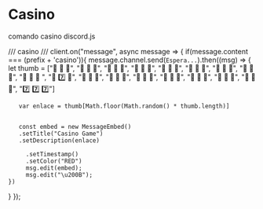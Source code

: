 
# Casino
comando casino discord.js










/// casino /// 
client.on("message", async message => {
  if(message.content === (prefix + 'casino')){
    message.channel.send(`Espera...`).then((msg) => {
       let thumb = ["🍒 🍕 🍒", "💎 🍕 🍊", "🍒 🍇 💎", "🍊 🍓 🍊", "🍌 🍌 🍓", "🍎 🍊 🍎", "🍐 🍕 🍇", "🍒 🍊 🍌", "🍒 💎 💎 ", "🍌 :seven: 🍕", "🍒 🍒 🍒", "🍕 🍕 🍕", "🍓 🍓 🍓", "🍌 🍌 🍌", "🍇 🍇 🍇", "🍎 🍎 🍎", "💎 💎 💎", ":seven: :seven: :seven:"]

      

       var enlace = thumb[Math.floor(Math.random() * thumb.length)]

        
       const embed = new MessageEmbed()
       .setTitle("Casino Game")
       .setDescription(enlace)
         
         .setTimestamp()
         .setColor("RED")
         msg.edit(embed);
         msg.edit("\u200B");
    })
  }
});
